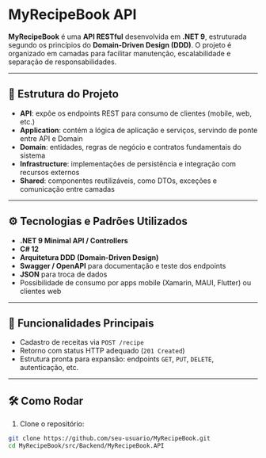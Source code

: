 # MyRecipeBook API

**MyRecipeBook** é uma **API RESTful** desenvolvida em **.NET 9**, estruturada segundo os princípios do **Domain-Driven Design (DDD)**. O projeto é organizado em camadas para facilitar manutenção, escalabilidade e separação de responsabilidades.

---

## 📁 Estrutura do Projeto

- **API**: expõe os endpoints REST para consumo de clientes (mobile, web, etc.)  
- **Application**: contém a lógica de aplicação e serviços, servindo de ponte entre API e Domain  
- **Domain**: entidades, regras de negócio e contratos fundamentais do sistema  
- **Infrastructure**: implementações de persistência e integração com recursos externos  
- **Shared**: componentes reutilizáveis, como DTOs, exceções e comunicação entre camadas

---

## ⚙️ Tecnologias e Padrões Utilizados

- **.NET 9 Minimal API / Controllers**
- **C# 12**
- **Arquitetura DDD (Domain-Driven Design)**
- **Swagger / OpenAPI** para documentação e teste dos endpoints
- **JSON** para troca de dados
- Possibilidade de consumo por apps mobile (Xamarin, MAUI, Flutter) ou clientes web

---

## 🚀 Funcionalidades Principais

- Cadastro de receitas via `POST /recipe`
- Retorno com status HTTP adequado (`201 Created`)
- Estrutura pronta para expansão: endpoints `GET`, `PUT`, `DELETE`, autenticação, etc.

---

## 🛠️ Como Rodar

1. Clone o repositório:

```bash
git clone https://github.com/seu-usuario/MyRecipeBook.git
cd MyRecipeBook/src/Backend/MyRecipeBook.API
